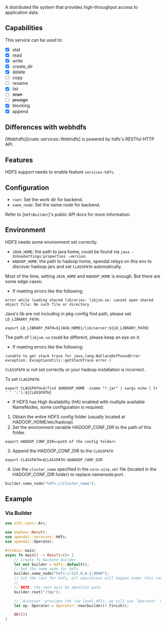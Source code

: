 A distributed file system that provides high-throughput access to application data.

## Capabilities

This service can be used to:

- [x] stat
- [x] read
- [x] write
- [x] create_dir
- [x] delete
- [ ] copy
- [ ] rename
- [x] list
- [ ] ~~scan~~
- [ ] ~~presign~~
- [x] blocking
- [x] append

## Differences with webhdfs

[Webhdfs][crate::services::Webhdfs] is powered by hdfs's RESTful HTTP API.

## Features

HDFS support needs to enable feature `services-hdfs`.

## Configuration

- `root`: Set the work dir for backend.
- `name_node`: Set the name node for backend.

Refer to [`HdfsBuilder`]'s public API docs for more information.

## Environment

HDFS needs some environment set correctly.

- `JAVA_HOME`: the path to java home, could be found via `java -XshowSettings:properties -version`
- `HADOOP_HOME`: the path to hadoop home, opendal relays on this env to discover hadoop jars and set `CLASSPATH` automatically.

Most of the time, setting `JAVA_HOME` and `HADOOP_HOME` is enough. But there are some edge cases:

- If meeting errors like the following:

```shell
error while loading shared libraries: libjvm.so: cannot open shared object file: No such file or directory
```

Java's lib are not including in pkg-config find path, please set `LD_LIBRARY_PATH`:

```shell
export LD_LIBRARY_PATH=${JAVA_HOME}/lib/server:${LD_LIBRARY_PATH}
```

The path of `libjvm.so` could be different, please keep an eye on it.

- If meeting errors like the following:

```shell
(unable to get stack trace for java.lang.NoClassDefFoundError exception: ExceptionUtils::getStackTrace error.)
```

`CLASSPATH` is not set correctly or your hadoop installation is incorrect.

To set `CLASSPATH`:
```shell
export CLASSPATH=$(find $HADOOP_HOME -iname "*.jar" | xargs echo | tr ' ' ':'):${CLASSPATH}
```

- If HDFS has High Availability (HA) enabled with multiple available NameNodes, some configuration is required:
1. Obtain the entire HDFS config folder (usually located at HADOOP_HOME/etc/hadoop).
2. Set the environment variable HADOOP_CONF_DIR to the path of this folder.
```shell
export HADOOP_CONF_DIR=<path of the config folder>
```
3. Append the HADOOP_CONF_DIR to the `CLASSPATH`
```shell
export CLASSPATH=$CLASSPATH:$HADOOP_CONF_DIR
```
4. Use the `cluster_name` specified in the `core-site.xml` file (located in the HADOOP_CONF_DIR folder) to replace namenode:port.

```rust
builder.name_node("hdfs://cluster_name");
```
## Example

### Via Builder

```rust
use std::sync::Arc;

use anyhow::Result;
use opendal::services::Hdfs;
use opendal::Operator;

#[tokio::main]
async fn main() -> Result<()> {
    // Create fs backend builder.
    let mut builder = Hdfs::default();
    // Set the name node for hdfs.
    builder.name_node("hdfs://127.0.0.1:9000");
    // Set the root for hdfs, all operations will happen under this root.
    //
    // NOTE: the root must be absolute path.
    builder.root("/tmp");

    // `Accessor` provides the low level APIs, we will use `Operator` normally.
    let op: Operator = Operator::new(builder)?.finish();

    Ok(())
}
```
